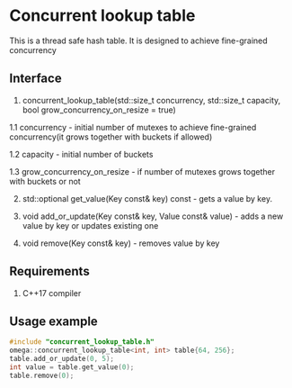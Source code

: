 # Concurrent lookup table 

This is a thread safe hash table. It is designed to achieve fine-grained concurrency

## Interface
1. concurrent_lookup_table(std::size_t concurrency, std::size_t capacity, bool grow_concurrency_on_resize = true)

 1.1 concurrency - initial number of mutexes to achieve fine-grained concurrency(it grows together with buckets if allowed) 

 1.2 capacity - initial number of buckets

 1.3 grow_concurrency_on_resize - if number of mutexes grows together with buckets or not

2. std::optional<Value> get_value(Key const& key) const - gets a value by key.

3. void add_or_update(Key const& key, Value const& value) - adds a new value by key or updates existing one

4. void remove(Key const& key) - removes value by key

## Requirements
1. C++17 compiler

## Usage example
```cpp
#include "concurrent_lookup_table.h"
omega::concurrent_lookup_table<int, int> table{64, 256};
table.add_or_update(0, 5);
int value = table.get_value(0);
table.remove(0);
```

